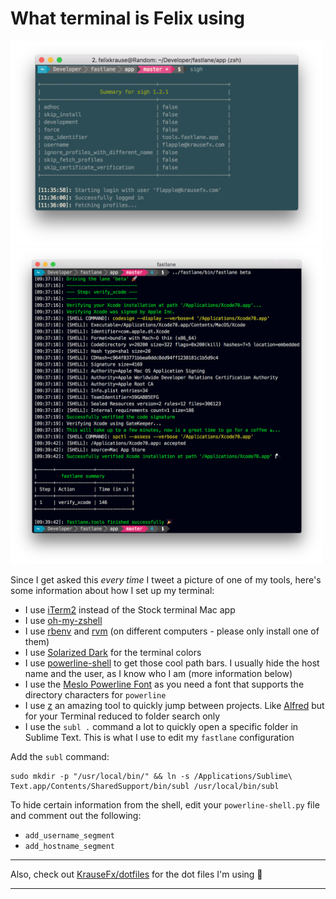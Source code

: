 # What terminal is Felix using

<img src="ScreenshotNew.png" width="500">
<img src="Screenshot.png" width="500">

Since I get asked this *every time* I tweet a picture of one of my tools, here's some information about how I set up my terminal:

- I use [iTerm2](https://www.iterm2.com/) instead of the Stock terminal Mac app
- I use [oh-my-zshell](https://github.com/robbyrussell/oh-my-zsh)
- I use [rbenv](https://github.com/rbenv/rbenv) and [rvm](https://rvm.io/) (on different computers - please only install one of them)
- I use [Solarized Dark](http://ethanschoonover.com/solarized) for the terminal colors
- I use [powerline-shell](https://github.com/milkbikis/powerline-shell) to get those cool path bars. I usually hide the host name and the user, as I know who I am (more information below)
- I use the [Meslo Powerline Font](https://github.com/powerline/fonts/blob/master/Meslo/Meslo%20LG%20M%20DZ%20Regular%20for%20Powerline.otf) as you need a font that supports the directory characters for `powerline`
- I use [z](https://github.com/rupa/z) an amazing tool to quickly jump between projects. Like [Alfred](https://www.alfredapp.com/) but for your Terminal reduced to folder search only
- I use the `subl .` command a lot to quickly open a specific folder in Sublime Text. This is what I use to edit my `fastlane` configuration

Add the `subl` command:

```
sudo mkdir -p "/usr/local/bin/" && ln -s /Applications/Sublime\ Text.app/Contents/SharedSupport/bin/subl /usr/local/bin/subl
```

To hide certain information from the shell, edit your `powerline-shell.py` file and comment out the following:

- `add_username_segment`
- `add_hostname_segment`

----

Also, check out [KrauseFx/dotfiles](https://github.com/KrauseFx/dotfiles) for the dot files I'm using 🚀

----
